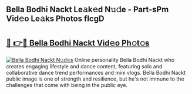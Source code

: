 ## Bella Bodhi Nackt Le𝚊k𝚎d N𝚞𝚍e - Part-sPm Vid𝚎o Le𝚊ks Photos fIcgD

# <h2><a href="http://fb8rur.evod.top/?m=Bella+Bodhi+Nackt">🔗 👉🔴 Bella Bodhi Nackt Vid𝚎o Ph𝚘t𝚘s</a></h2>

[![Bella Bodhi Nackt N𝚞d𝚎s](https://i.imgur.com/8V9OHl7.gif)](http://fb8rur.evod.top/?m=Bella+Bodhi+Nackt)
Online personality Bella Bodhi Nackt who creates engaging lifestyle and dance content, featuring solo and collaborative dance trend performances and mini vlogs. Bella Bodhi Nackt public image is one of strength and resilience, but he's not immune to the challenges that come with being in the public eye. 
